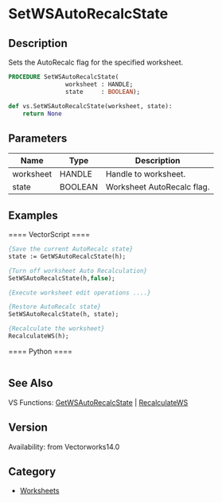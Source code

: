 # SetWSAutoRecalcState

## Description
Sets the AutoRecalc flag for the specified worksheet.

```pascal
PROCEDURE SetWSAutoRecalcState(
				worksheet : HANDLE;
				state     : BOOLEAN);
```

```python
def vs.SetWSAutoRecalcState(worksheet, state):
    return None
```

## Parameters
|Name|Type|Description|
|---|---|---|
|worksheet|HANDLE|Handle to worksheet.|
|state|BOOLEAN|Worksheet AutoRecalc flag.|

## Examples
==== VectorScript ====
```pascal
{Save the current AutoRecalc state}
state := GetWSAutoRecalcState(h);

{Turn off worksheet Auto Recalculation}
SetWSAutoRecalcState(h,false);

{Execute worksheet edit operations ....}

{Restore AutoRecalc state}
SetWSAutoRecalcState(h, state);

{Recalculate the worksheet}
RecalculateWS(h);
```
==== Python ====
```python

```

## See Also
VS Functions:
[GetWSAutoRecalcState](GetWSAutoRecalcState.md) 
| [RecalculateWS](RecalculateWS.md)

## Version
Availability: from Vectorworks14.0

## Category
* [Worksheets](../Categories/Worksheets.md)
